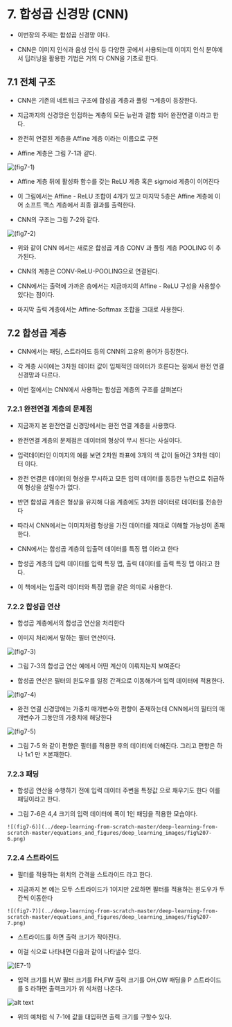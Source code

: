 # 7. 합성곱 신경망 (CNN)

- 이번장의 주제는 합성곱 신경망 이다.

- CNN은 이미지 인식과 음성 인식 등 다양한 곳에서 사용되는데 이미지 인식 분야에서 딥러닝을 활용한 기법은 거의 다 CNN을 기초로 한다.

## 7.1 전체 구조


- CNN은 기존의 네트워크 구조에 합성곱 계층과 풀링 ㄱ계층이 등장한다.

- 지금까지의 신경망은 인접하는 계층의 모든 뉴런과 결합 되어 완전연결 이라고 한다.

- 완전히 연결된 계층을 Affine 계층 이라는 이름으로 구현

- Affine 계층은 그림 7-1과 같다.

 ![(fig7-1)](../deep-learning-from-scratch-master/deep-learning-from-scratch-master/equations_and_figures/deep_learning_images/fig%207-1.png)

 - Affine 계층 뒤에 활성화 함수를 갖는 ReLU 계층 혹은 sigmoid 계층이 이어진다

 - 이 그림에서는 Affine - ReLU 조합이 4개가 있고 마지막 5층은 Affine 계층에 이어 소프트 맥스 계층에서 최종 결과를 출력한다.

 - CNN의 구조는 그림 7-2와 같다.

  ![(fig7-2)](../deep-learning-from-scratch-master/deep-learning-from-scratch-master/equations_and_figures/deep_learning_images/fig%207-2.png)

  - 위와 같이 CNN 에서는 새로운 합성곱 계층 CONV 과 풀링 계층 POOLING 이 추가된다.

  - CNN의 계층은 CONV-ReLU-POOLING으로 연결된다.

  - CNN에서는 출력에 가까운 층에서는 지금까지의 Affine - ReLU 구성을 사용할수 있다는 점이다.

  - 마지막 출력 계층에서는 Affine-Softmax 조합을 그대로 사용한다.


 ## 7.2 합성곱 계층

 - CNN에서는 패딩, 스트라이드 등의 CNN의 고유의 용어가 등장한다.

 - 각 계층 사이에는 3차원 데이터 값이 입체적인 데이터가 흐른다는 점에서 완전 연결 신경망과 다르다.

 - 이번 절에서는 CNN에서 사용하는 함성곱 계층의 구조를 살펴본다

 ### 7.2.1 완전연결 계층의 문제점

 - 지금까지 본 완전연결 신경망에서는 완전 연결 계층을 사용했다.

 - 완전연결 계층의 문제점은 데이터의 형상이 무시 된다는 사실이다.

 - 입력데이터인 이미지의 예를 보면 2차원 좌표에 3개의 색 값이 들어간 3차원 데이터 이다.
 - 완전 연결은 데이터의 형상을 무시하고 모든 입력 데이터를 동등한 뉴런으로 취급하여 형상을 살릴수가 없다.

 - 반면 합성곱 계층은 형상을 유지해 다음 계층에도 3차원 데이터로 데이터를 전송한다

 - 따라서 CNN에서는 이미지처럼 형상을 가진 데이터를 제대로 이해할 가능성이 존재한다.

 - CNN에서는 합성곱 계층의 입출력 데이터를 특징 맵 이라고 한다

 - 합성곱 계층의 입력 데이터를 입력 특징 맵, 출력 데이터를 출력 특징 맵 이라고 한다.

 - 이 책에서는 입출력 데이터와 특징 맵을 같은 의미로 사용한다.

 ### 7.2.2 합성곱 연산

 - 합성곱 계층에서의 합성곱 연산을 처리한다

 - 이미지 처리에서 말하는 필터 연산이다.

  ![(fig7-3)](../deep-learning-from-scratch-master/deep-learning-from-scratch-master/equations_and_figures/deep_learning_images/fig%207-3.png)

  - 그림 7-3의 합성곱 연산 예에서 어떤 계산이 이뤄지는지 보여준다

  - 합성곱 연산은 필터의 윈도우를 일정 간격으로 이동해가며 입력 데이터에 적용한다.


  ![(fig7-4)](../deep-learning-from-scratch-master/deep-learning-from-scratch-master/equations_and_figures/deep_learning_images/fig%207-4.png)

  - 완전 연결 신경망에는 가중치 매개변수와 편향이 존재하는데 CNN에서의 필터의 매개변수가 그동안의 가중치에 해당한다 

   ![(fig7-5)](../deep-learning-from-scratch-master/deep-learning-from-scratch-master/equations_and_figures/deep_learning_images/fig%207-5.png)

   - 그림 7-5 와 같이 편향은 필터를 적용한 후의 데이터에 더해진다. 그리고 편향은 하나 1x1 만 ㅈ본재한다.


   ### 7.2.3 패딩

   - 합성곱 연산을 수행하기 전에 입력 데이터 주변을 특정값 으로 채우기도 한다 이를 패딩이라고 한다.

   - 그림 7-6은 4,4 크기의 입력 데이터에 폭이 1인 패딩을 적용한 모습이다.

    ![(fig7-6)](../deep-learning-from-scratch-master/deep-learning-from-scratch-master/equations_and_figures/deep_learning_images/fig%207-6.png)

   ### 7.2.4 스트라이드

   - 필터를 적용하는 위치의 간격을 스트라이드 라고 한다.

   - 지금까지 본 예는 모두 스트라이드가 1이지만 2로하면 필터를 적용하는 윈도우가 두칸씩 이동한다

    ![(fig7-7)](../deep-learning-from-scratch-master/deep-learning-from-scratch-master/equations_and_figures/deep_learning_images/fig%207-7.png)

   - 스트라이드를 하면 출력 크기가 작아진다.

   - 이걸 식으로 나타내면 다음과 같이 나타낼수 있다.

![(E7-1)](../deep-learning-from-scratch-master/deep-learning-from-scratch-master/equations_and_figures/deep_learning_images/e%207.1.png)

- 입력 크기를 H,W 필터 크기를 FH,FW 출력 크기를 OH,OW 패딩을 P 스트라이드를 S 라하면 출력크기가 위 식처럼 나온다.

![alt text](image.png)

- 위의 예처럼 식 7-1에 값을 대입하면 출력 크기를 구할수 있다.


